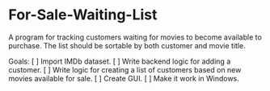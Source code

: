 # For-Sale-Waiting-List
A  program for tracking customers waiting for movies to become available to purchase. The list should be sortable by both customer and movie title.

Goals:
[ ] Import IMDb dataset.
[ ] Write backend logic for adding a customer.
[ ] Write logic for creating a list of customers based on new movies available for sale.
[ ] Create GUI.
[ ] Make it work in Windows.
